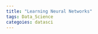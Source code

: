 ```yaml
---
title: "Learning Neural Networks"   
tags: Data_Science
categoies: datasci
---
```


<div class="pdf-container">
    <iframe src="05-neural-network.pdf" height="315" width="560" allowfullscreen="" loading="lazy>
    </iframe>
</div>
